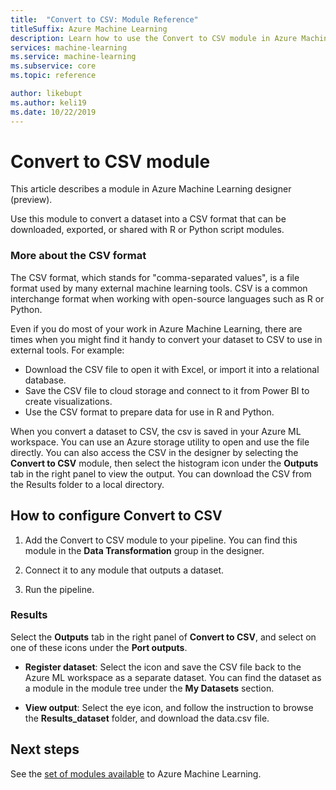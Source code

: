 ```yaml
---
title:  "Convert to CSV: Module Reference"
titleSuffix: Azure Machine Learning
description: Learn how to use the Convert to CSV module in Azure Machine Learning to convert a dataset into a CSV format that can be downloaded, exported, or shared with R or Python script modules.
services: machine-learning
ms.service: machine-learning
ms.subservice: core
ms.topic: reference

author: likebupt
ms.author: keli19
ms.date: 10/22/2019
---
```


# Convert to CSV module

This article describes a module in Azure Machine Learning designer (preview).

Use this module to convert a dataset into a CSV format that can be downloaded, exported, or shared with R or Python script modules.

### More about the CSV format 

The CSV format, which stands for "comma-separated values", is a file format used by many external machine learning tools. CSV is a common interchange format when working with open-source languages such as R or Python.

Even if you do most of your work in Azure Machine Learning, there are times when you might find it handy to convert your dataset to CSV to use in external tools. For example:

+ Download the CSV file to open it with Excel, or import it into a relational database.  
+ Save the CSV file to cloud storage and connect to it from Power BI to create visualizations.  
+ Use the CSV format to prepare data for use in R and Python. 

When you convert a dataset to CSV, the csv is saved in your Azure ML workspace. You can use an Azure storage utility to open and use the file directly. You can also access the CSV in the designer by selecting the **Convert to CSV** module, then select the histogram icon under the **Outputs** tab in the right panel to view the output. You can download the CSV from the Results folder to a local directory.  

## How to configure Convert to CSV


1.  Add the Convert to CSV module to your pipeline. You can find this module in the **Data Transformation** group in the designer. 

2. Connect it to any module that outputs a dataset.   
  
3.  Run the pipeline.

### Results
  

Select the **Outputs** tab in the right panel of **Convert to CSV**, and select on one of these icons under the **Port outputs**.  

+ **Register dataset**: Select the icon and save the CSV file back to the Azure ML workspace as a separate dataset. You can find the dataset as a module in the module tree under the **My Datasets** section.

 + **View output**: Select the eye icon, and follow the instruction to browse the **Results_dataset** folder, and download the data.csv file.

## Next steps

See the [set of modules available](module-reference.md) to Azure Machine Learning. 